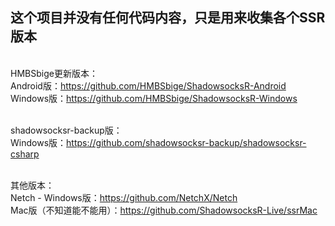 <h2>这个项目并没有任何代码内容，只是用来收集各个SSR版本</h2>

<br>HMBSbige更新版本：<br>
Android版：https://github.com/HMBSbige/ShadowsocksR-Android<br>
Windows版：https://github.com/HMBSbige/ShadowsocksR-Windows<br>

<br>shadowsocksr-backup版：<br>
Windows版：https://github.com/shadowsocksr-backup/shadowsocksr-csharp<br>

<br>其他版本：<br>
Netch - Windows版：https://github.com/NetchX/Netch<br>
Mac版（不知道能不能用）：https://github.com/ShadowsocksR-Live/ssrMac<br>
